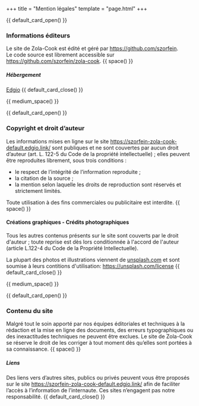 +++
title = "Mention légales"
template = "page.html"
+++

{{ default_card_open() }}
### Informations éditeurs

Le site de Zola-Cook est édité et géré par https://github.com/szorfein.  
Le code source est librement accessible sur https://github.com/szorfein/zola-cook.
{{ space() }}

##### Hébergement

[Edgio](https://edgio.app)
{{ default_card_close() }}

{{ medium_space() }}

{{ default_card_open() }}
### Copyright et droit d’auteur

Les informations mises en ligne sur le site https://szorfein-zola-cook-default.edgio.link/ sont publiques et ne sont couvertes par aucun droit d’auteur (art. L. 122-5 du Code de la propriété intellectuelle) ; elles peuvent être reproduites librement, sous trois conditions :

- le respect de l’intégrité de l’information reproduite ;
- la citation de la source ;
- la mention selon laquelle les droits de reproduction sont réservés et strictement limités.

Toute utilisation à des fins commerciales ou publicitaire est interdite.
{{ space() }}

#### Créations graphiques - Crédits photographiques

Tous les autres contenus présents sur le site sont couverts par le droit d'auteur ; toute reprise est dès lors conditionnée à l'accord de l'auteur (article L.122-4 du Code de la Propriété Intellectuelle). 

La plupart des photos et illustrations viennent de [unsplash.com](https://unsplash.com/) et sont soumise à leurs contitions d'utilisation: https://unsplash.com/license
{{ default_card_close() }}

{{ medium_space() }}

{{ default_card_open() }}
### Contenu du site

Malgré tout le soin apporté par nos équipes éditoriales et techniques à la rédaction et la mise en ligne des documents, des erreurs typographiques ou des inexactitudes techniques ne peuvent être exclues. Le site de Zola-Cook se réserve le droit de les corriger à tout moment dès qu’elles sont portées à sa connaissance.
{{ space() }}

##### Liens
Des liens vers d’autres sites, publics ou privés peuvent vous être proposés sur le site https://szorfein-zola-cook-default.edgio.link/ afin de faciliter l’accès à l’information de l’internaute.
Ces sites n’engagent pas notre responsabilité.
{{ default_card_close() }}
